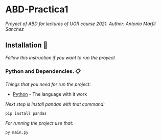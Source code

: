 # ABD-Practica1

_Proyect of ABD for lectures of UGR course 2021. Author: Antonio Marfil Sanchez_

## Installation 🚀

_Follow this instruction if you want to run the proyect_
### Python and Dependencies. 📋

_Things that you need for run the project:_

* [Python](https://www.python.org/downloads/) - The language with it work

_Next step is install pandas with that command:_
```
pip install pandas
```

_For running the project use that:_
```
py main.py
```

